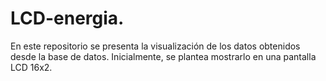# LCD-energia.

En este repositorio se presenta la visualización de los datos obtenidos desde la base de datos. Inicialmente, se plantea mostrarlo en una pantalla LCD 16x2.

